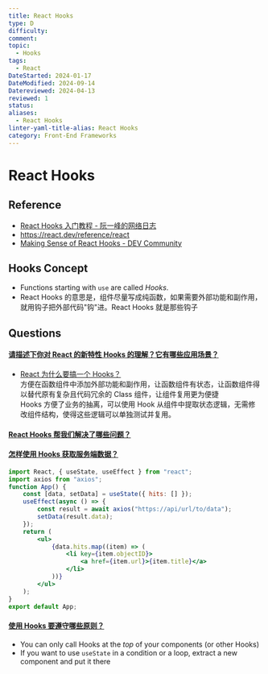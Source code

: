 ```yaml
---
title: React Hooks
type: D
difficulty: 
comment: 
topic:
  - Hooks
tags:
  - React
DateStarted: 2024-01-17
DateModified: 2024-09-14
Datereviewed: 2024-04-13
reviewed: 1
status: 
aliases:
  - React Hooks
linter-yaml-title-alias: React Hooks
category: Front-End Frameworks
---
```


# React Hooks

## Reference

- [React Hooks 入门教程 - 阮一峰的网络日志](https://www.ruanyifeng.com/blog/2019/09/react-hooks.html)
- https://react.dev/reference/react
- [Making Sense of React Hooks - DEV Community](https://dev.to/dan_abramov/making-sense-of-react-hooks-2eib)

## Hooks Concept
- Functions starting with `use` are called _Hooks_.
- React Hooks 的意思是，组件尽量写成纯函数，如果需要外部功能和副作用，就用钩子把外部代码"钩"进。React Hooks 就是那些钩子

## Questions

#### [请描述下你对 React 的新特性 Hooks 的理解？它有哪些应用场景？](https://github.com/haizlin/fe-interview/issues/702)

- [React 为什么要搞一个 Hooks？](https://github.com/haizlin/fe-interview/issues/846)  
  方便在函数组件中添加外部功能和副作用，让函数组件有状态，让函数组件得以替代原有复杂且代码冗余的 Class 组件，让组件复用更为便捷  
  Hooks 方便了业务的抽离，可以使用 Hook 从组件中提取状态逻辑，无需修改组件结构，使得这些逻辑可以单独测试并复用。

#### [React Hooks 帮我们解决了哪些问题？](https://github.com/haizlin/fe-interview/issues/845)

#### [怎样使用 Hooks 获取服务端数据？](https://github.com/haizlin/fe-interview/issues/891)

```jsx
import React, { useState, useEffect } from "react";
import axios from "axios";
function App() {
	const [data, setData] = useState({ hits: [] });
	useEffect(async () => {
		const result = await axios("https://api/url/to/data");
		setData(result.data);
	});
	return (
		<ul>
			{data.hits.map((item) => (
				<li key={item.objectID}>
					<a href={item.url}>{item.title}</a>
				</li>
			))}
		</ul>
	);
}
export default App;
```

#### [使用 Hooks 要遵守哪些原则？](https://github.com/haizlin/fe-interview/issues/890)
- You can only call Hooks at the _top_ of your components (or other Hooks)
- If you want to use `useState` in a condition or a loop, extract a new component and put it there




